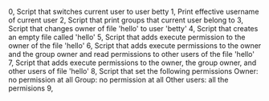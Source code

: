 0, Script that switches current user to user betty
1, Print effective username of current user
2, Script that print groups that current user belong to
3, Script that changes owner of file 'hello' to user 'betty'
4, Script that creates an empty file called 'hello'
5, Script that adds execute permission to the owner of the file 'hello'
6, Script that adds execute permissions to the owner and the group owner and read permissions to other users of the file 'hello'
7, Script that adds execute permissions to the owner, the group owner, and other users of file 'hello'
8, Script that set the following permissions
	Owner: no permission at all
	Group: no permission at all
	Other users: all the permisions
9, 

